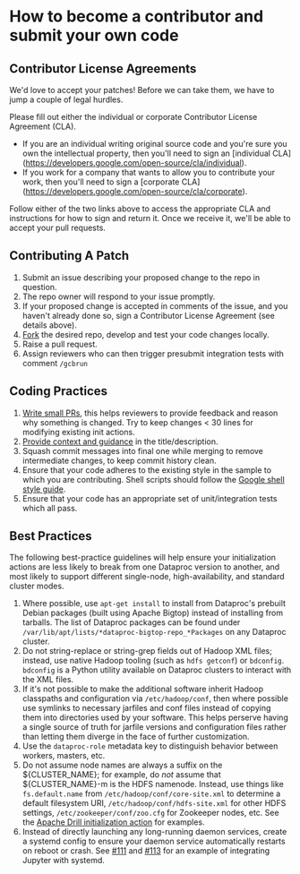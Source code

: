 # How to become a contributor and submit your own code

## Contributor License Agreements

We'd love to accept your patches! Before we can take them, we
have to jump a couple of legal hurdles.

Please fill out either the individual or corporate Contributor License Agreement
(CLA).

  * If you are an individual writing original source code and you're sure you
    own the intellectual property, then you'll need to sign an [individual CLA]
    (https://developers.google.com/open-source/cla/individual).
  * If you work for a company that wants to allow you to contribute your work,
    then you'll need to sign a [corporate CLA]
    (https://developers.google.com/open-source/cla/corporate).

Follow either of the two links above to access the appropriate CLA and
instructions for how to sign and return it. Once we receive it, we'll be able to
accept your pull requests.

## Contributing A Patch

1. Submit an issue describing your proposed change to the repo in question.
1. The repo owner will respond to your issue promptly.
1. If your proposed change is accepted in comments of the issue, and you haven't already done so, sign a
   Contributor License Agreement (see details above).
1. [Fork](https://docs.github.com/en/pull-requests/collaborating-with-pull-requests/working-with-forks/fork-a-repo) the desired repo, develop and test your code changes locally.
1. Raise a pull request.
1. Assign reviewers who can then trigger presubmit integration tests with comment `/gcbrun`

## Coding Practices
1. [Write small PRs](https://docs.github.com/en/pull-requests/collaborating-with-pull-requests/getting-started/best-practices-for-pull-requests#write-small-prs), this helps reviewers to provide feedback and reason why something is changed. Try to keep changes < 30 lines for modifying existing init actions. 
1. [Provide context and guidance](https://docs.github.com/en/pull-requests/collaborating-with-pull-requests/getting-started/best-practices-for-pull-requests#provide-context-and-guidance) in the title/description.
1. Squash commit messages into final one while merging to remove intermediate changes, to keep commit history clean.
1. Ensure that your code adheres to the existing style in the sample to which you are contributing. Shell scripts should follow the [Google shell style guide](https://google.github.io/styleguide/shell.xml).
1. Ensure that your code has an appropriate set of unit/integration tests which all pass.

## Best Practices

The following best-practice guidelines will help ensure your initialization
actions are less likely to break from one Dataproc version to another, and
most likely to support different single-node, high-availability, and
standard cluster modes.

1. Where possible, use `apt-get install` to install from Dataproc's prebuilt
   Debian packages (built using Apache Bigtop) instead of installing from
   tarballs. The list of Dataproc packages can be found under
   `/var/lib/apt/lists/*dataproc-bigtop-repo_*Packages` on any Dataproc cluster.
1. Do not string-replace or string-grep fields out of Hadoop XML files; instead,
   use native Hadoop tooling (such as `hdfs getconf`) or `bdconfig`. `bdconfig`
   is a Python utility available on Dataproc clusters to interact with the XML
   files.
1. If it's not possible to make the additional software inherit Hadoop
   classpaths and configuration via `/etc/hadoop/conf`, then where possible
   use symlinks to necessary jarfiles and conf files instead of copying
   them into directories used by your software. This helps perserve having
   a single source of truth for jarfile versions and configuration files
   rather than letting them diverge in the face of further customization.
1. Use the `dataproc-role` metadata key to distinguish behavior between
   workers, masters, etc.
1. Do not assume node names are always a suffix on the ${CLUSTER_NAME};
   for example, do *not* assume that ${CLUSTER_NAME}-m is the HDFS namenode.
   Instead, use things like `fs.default.name` from
   `/etc/hadoop/conf/core-site.xml` to determine a default filesystem URI,
   `/etc/hadoop/conf/hdfs-site.xml` for other HDFS settings,
   `/etc/zookeeper/conf/zoo.cfg` for Zookeeper nodes, etc.
   See the [Apache Drill initialization action](https://github.com/GoogleCloudPlatform/dataproc-initialization-actions/blob/master/drill/drill.sh) for examples.
1. Instead of directly launching any long-running daemon services,
   create a systemd config to ensure your daemon service automatically
   restarts on reboot or crash. See [#111](https://github.com/GoogleCloudPlatform/dataproc-initialization-actions/pull/111/files)
   and [#113](https://github.com/GoogleCloudPlatform/dataproc-initialization-actions/pull/113/files)
   for an example of integrating Jupyter with systemd.
